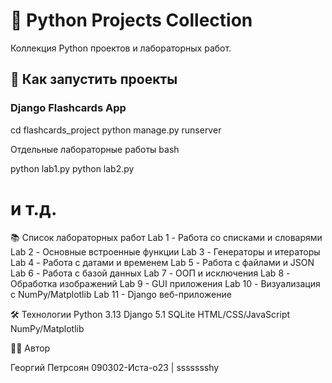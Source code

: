 # 🐍 Python Projects Collection

Коллекция Python проектов и лабораторных работ.

## 🚀 Как запустить проекты

### Django Flashcards App
cd flashcards_project
python manage.py runserver

Отдельные лабораторные работы
bash

python lab1.py
python lab2.py
# и т.д.

📚 Список лабораторных работ
    Lab 1 - Работа со списками и словарями
    Lab 2 - Основные встроенные функции
    Lab 3 - Генераторы и итераторы
    Lab 4 - Работа с датами и временем
    Lab 5 - Работа с файлами и JSON
    Lab 6 - Работа с базой данных
    Lab 7 - ООП и исключения
    Lab 8 - Обработка изображений
    Lab 9 - GUI приложения
    Lab 10 - Визуализация с NumPy/Matplotlib
    Lab 11 - Django веб-приложение

🛠️ Технологии
    Python 3.13
    Django 5.1
    SQLite
    HTML/CSS/JavaScript
    NumPy/Matplotlib

👨‍💻 Автор

Георгий Петрсоян 090302-Иста-о23 | ssssssshy
